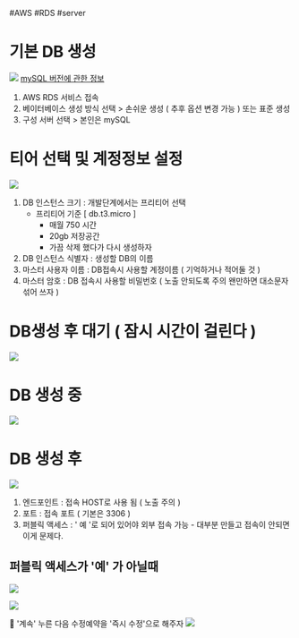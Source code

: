 #AWS #RDS #server 
# 기본 DB 생성
![](https://i.imgur.com/XGIIk3o.png)
[mySQL 버전에 관한 정보](https://docs.aws.amazon.com/ko_kr/AmazonRDS/latest/UserGuide/MySQL.Concepts.VersionMgmt.html)

1. AWS RDS 서비스 접속
2. 베이터베이스 생성 방식 선택 > 손쉬운 생성 ( 추후 옵션 변경 가능 ) 또는 표준 생성
3. 구성 서버 선택 > 본인은 mySQL

# 티어 선택 및 계정정보 설정
![](https://i.imgur.com/C5m07DQ.png)

1. DB 인스턴스 크기 : 개발단계에서는 프리티어 선택	
   - 프리티어 기준 [ db.t3.micro ]
     - 매월 750 시간 
     - 20gb 저장공간
     - 가끔 삭제 했다가 다시 생성하자
2. DB 인스턴스 식별자 : 생성할 DB의 이름
3. 마스터 사용자 이름 : DB접속시 사용할 계정이름 ( 기억하거나 적어둘 것 )
4. 마스터 암호 : DB 접속시 사용할 비밀번호 ( 노출 안되도록 주의 왠만하면 대소문자 섞어 쓰자 )


# DB생성 후 대기 (  잠시 시간이 걸린다 )
![](https://i.imgur.com/qNptsS8.png)

# DB 생성 중
![](https://i.imgur.com/ZEE6wmL.png)

# DB 생성 후
![](https://i.imgur.com/ATURz8c.png)

1. 엔드포인트 : 접속 HOST로 사용 됨 ( 노출 주의 )
2. 포트 : 접속 포트 ( 기본은 3306 )
3. 퍼블릭 액세스 : ' 예 '로 되어 있어야 외부 접속 가능
		- 대부분 만들고 접속이 안되면 이게 문제다.

## 퍼블릭 액세스가 '예' 가 아닐때

![](https://i.imgur.com/gzou09R.png)

![](https://i.imgur.com/kdQ65yJ.png)

📍 '계속' 누른 다음 수정예약을 '즉시 수정'으로 해주자
![](https://i.imgur.com/yC9UI0Q.png)
